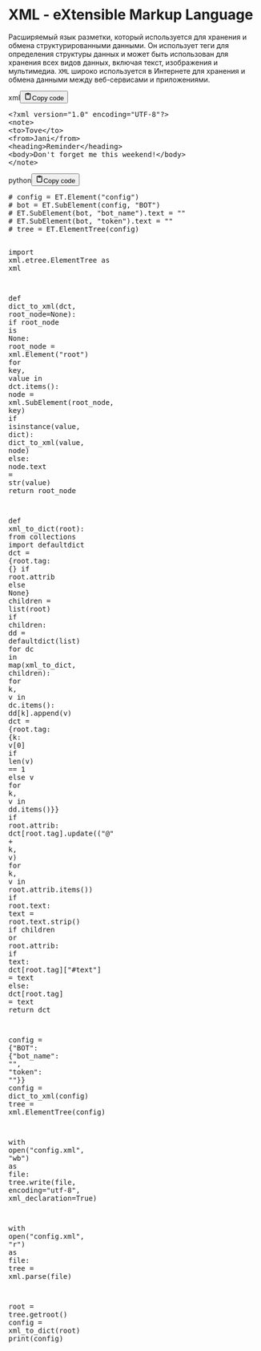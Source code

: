 <h1>XML - eXtensible Markup Language</h1>
<p>Расширяемый язык разметки, который используется для хранения и обмена структурированными данными.
Он использует теги для определения структуры данных и может быть использован для хранения
всех видов данных, включая текст, изображения и мультимедиа.
<code>XML</code> широко используется в Интернете для хранения и обмена данными между веб-сервисами и приложениями.</p>
<div class="code_element"><div class="lang_line"><text>xml</text><button class="copy_code_button" onclick="CopyCode(this)"><svg style="width: 1.2em;height: 1.2em;" aria-hidden="true" xmlns="http://www.w3.org/2000/svg" fill="none" viewBox="0 0 24 24"><path stroke="currentColor" stroke-linecap="round" stroke-linejoin="round" stroke-width="2" d="M15 4h3a1 1 0 0 1 1 1v15a1 1 0 0 1-1 1H6a1 1 0 0 1-1-1V5a1 1 0 0 1 1-1h3m0 3h6m-5-4v4h4V3h-4Z"/></svg><text>Copy code</text></button></div><div class="code"><div class="highlight"><pre><span></span><span class="cp">&lt;?xml version=&quot;1.0&quot; encoding=&quot;UTF-8&quot;?&gt;</span>
<span class="nt">&lt;note&gt;</span>
<span class="nt">&lt;to&gt;</span>Tove<span class="nt">&lt;/to&gt;</span>
<span class="nt">&lt;from&gt;</span>Jani<span class="nt">&lt;/from&gt;</span>
<span class="nt">&lt;heading&gt;</span>Reminder<span class="nt">&lt;/heading&gt;</span>
<span class="nt">&lt;body&gt;</span>Don&#39;t<span class="w"> </span>forget<span class="w"> </span>me<span class="w"> </span>this<span class="w"> </span>weekend!<span class="nt">&lt;/body&gt;</span>
<span class="nt">&lt;/note&gt;</span>
</pre></div></div></div>

<div class="code_element"><div class="lang_line"><text>python</text><button class="copy_code_button" onclick="CopyCode(this)"><svg style="width: 1.2em;height: 1.2em;" aria-hidden="true" xmlns="http://www.w3.org/2000/svg" fill="none" viewBox="0 0 24 24"><path stroke="currentColor" stroke-linecap="round" stroke-linejoin="round" stroke-width="2" d="M15 4h3a1 1 0 0 1 1 1v15a1 1 0 0 1-1 1H6a1 1 0 0 1-1-1V5a1 1 0 0 1 1-1h3m0 3h6m-5-4v4h4V3h-4Z"/></svg><text>Copy code</text></button></div><div class="code"><div class="highlight"><pre><span></span><span class="c1"># config = ET.Element(&quot;config&quot;)</span>
<span class="c1"># bot = ET.SubElement(config, &quot;BOT&quot;)</span>
<span class="c1"># ET.SubElement(bot, &quot;bot_name&quot;).text = &quot;&quot;</span>
<span class="c1"># ET.SubElement(bot, &quot;token&quot;).text = &quot;&quot;</span>
<span class="c1"># tree = ET.ElementTree(config)</span>

<span class="kn">import</span> <span class="nn">xml.etree.ElementTree</span> <span class="k">as</span> <span class="nn">xml</span>

<span class="k">def</span> <span class="nf">dict_to_xml</span><span class="p">(</span><span class="n">dct</span><span class="p">,</span> <span class="n">root_node</span><span class="o">=</span><span class="kc">None</span><span class="p">):</span>
    <span class="k">if</span> <span class="n">root_node</span> <span class="ow">is</span> <span class="kc">None</span><span class="p">:</span>
        <span class="n">root_node</span> <span class="o">=</span> <span class="n">xml</span><span class="o">.</span><span class="n">Element</span><span class="p">(</span><span class="s2">&quot;root&quot;</span><span class="p">)</span>
    <span class="k">for</span> <span class="n">key</span><span class="p">,</span> <span class="n">value</span> <span class="ow">in</span> <span class="n">dct</span><span class="o">.</span><span class="n">items</span><span class="p">():</span>
        <span class="n">node</span> <span class="o">=</span> <span class="n">xml</span><span class="o">.</span><span class="n">SubElement</span><span class="p">(</span><span class="n">root_node</span><span class="p">,</span> <span class="n">key</span><span class="p">)</span>
        <span class="k">if</span> <span class="nb">isinstance</span><span class="p">(</span><span class="n">value</span><span class="p">,</span> <span class="nb">dict</span><span class="p">):</span>
            <span class="n">dict_to_xml</span><span class="p">(</span><span class="n">value</span><span class="p">,</span> <span class="n">node</span><span class="p">)</span>
        <span class="k">else</span><span class="p">:</span>
            <span class="n">node</span><span class="o">.</span><span class="n">text</span> <span class="o">=</span> <span class="nb">str</span><span class="p">(</span><span class="n">value</span><span class="p">)</span>
    <span class="k">return</span> <span class="n">root_node</span>

<span class="k">def</span> <span class="nf">xml_to_dict</span><span class="p">(</span><span class="n">root</span><span class="p">):</span>
    <span class="kn">from</span> <span class="nn">collections</span> <span class="kn">import</span> <span class="n">defaultdict</span>
    <span class="n">dct</span> <span class="o">=</span> <span class="p">{</span><span class="n">root</span><span class="o">.</span><span class="n">tag</span><span class="p">:</span> <span class="p">{}</span> <span class="k">if</span> <span class="n">root</span><span class="o">.</span><span class="n">attrib</span> <span class="k">else</span> <span class="kc">None</span><span class="p">}</span>
    <span class="n">children</span> <span class="o">=</span> <span class="nb">list</span><span class="p">(</span><span class="n">root</span><span class="p">)</span>
    <span class="k">if</span> <span class="n">children</span><span class="p">:</span>
        <span class="n">dd</span> <span class="o">=</span> <span class="n">defaultdict</span><span class="p">(</span><span class="nb">list</span><span class="p">)</span>
        <span class="k">for</span> <span class="n">dc</span> <span class="ow">in</span> <span class="nb">map</span><span class="p">(</span><span class="n">xml_to_dict</span><span class="p">,</span> <span class="n">children</span><span class="p">):</span>
            <span class="k">for</span> <span class="n">k</span><span class="p">,</span> <span class="n">v</span> <span class="ow">in</span> <span class="n">dc</span><span class="o">.</span><span class="n">items</span><span class="p">():</span>
                <span class="n">dd</span><span class="p">[</span><span class="n">k</span><span class="p">]</span><span class="o">.</span><span class="n">append</span><span class="p">(</span><span class="n">v</span><span class="p">)</span>
        <span class="n">dct</span> <span class="o">=</span> <span class="p">{</span><span class="n">root</span><span class="o">.</span><span class="n">tag</span><span class="p">:</span> <span class="p">{</span><span class="n">k</span><span class="p">:</span> <span class="n">v</span><span class="p">[</span><span class="mi">0</span><span class="p">]</span> <span class="k">if</span> <span class="nb">len</span><span class="p">(</span><span class="n">v</span><span class="p">)</span> <span class="o">==</span> <span class="mi">1</span> <span class="k">else</span> <span class="n">v</span> <span class="k">for</span> <span class="n">k</span><span class="p">,</span> <span class="n">v</span> <span class="ow">in</span> <span class="n">dd</span><span class="o">.</span><span class="n">items</span><span class="p">()}}</span>
    <span class="k">if</span> <span class="n">root</span><span class="o">.</span><span class="n">attrib</span><span class="p">:</span>
        <span class="n">dct</span><span class="p">[</span><span class="n">root</span><span class="o">.</span><span class="n">tag</span><span class="p">]</span><span class="o">.</span><span class="n">update</span><span class="p">((</span><span class="s2">&quot;@&quot;</span> <span class="o">+</span> <span class="n">k</span><span class="p">,</span> <span class="n">v</span><span class="p">)</span> <span class="k">for</span> <span class="n">k</span><span class="p">,</span> <span class="n">v</span> <span class="ow">in</span> <span class="n">root</span><span class="o">.</span><span class="n">attrib</span><span class="o">.</span><span class="n">items</span><span class="p">())</span>
    <span class="k">if</span> <span class="n">root</span><span class="o">.</span><span class="n">text</span><span class="p">:</span>
        <span class="n">text</span> <span class="o">=</span> <span class="n">root</span><span class="o">.</span><span class="n">text</span><span class="o">.</span><span class="n">strip</span><span class="p">()</span>
        <span class="k">if</span> <span class="n">children</span> <span class="ow">or</span> <span class="n">root</span><span class="o">.</span><span class="n">attrib</span><span class="p">:</span>
            <span class="k">if</span> <span class="n">text</span><span class="p">:</span>
                <span class="n">dct</span><span class="p">[</span><span class="n">root</span><span class="o">.</span><span class="n">tag</span><span class="p">][</span><span class="s2">&quot;#text&quot;</span><span class="p">]</span> <span class="o">=</span> <span class="n">text</span>
        <span class="k">else</span><span class="p">:</span>
            <span class="n">dct</span><span class="p">[</span><span class="n">root</span><span class="o">.</span><span class="n">tag</span><span class="p">]</span> <span class="o">=</span> <span class="n">text</span>
    <span class="k">return</span> <span class="n">dct</span>

<span class="n">config</span> <span class="o">=</span> <span class="p">{</span><span class="s2">&quot;BOT&quot;</span><span class="p">:</span> <span class="p">{</span><span class="s2">&quot;bot_name&quot;</span><span class="p">:</span> <span class="s2">&quot;&quot;</span><span class="p">,</span> <span class="s2">&quot;token&quot;</span><span class="p">:</span> <span class="s2">&quot;&quot;</span><span class="p">}}</span>
<span class="n">config</span> <span class="o">=</span> <span class="n">dict_to_xml</span><span class="p">(</span><span class="n">config</span><span class="p">)</span>
<span class="n">tree</span> <span class="o">=</span> <span class="n">xml</span><span class="o">.</span><span class="n">ElementTree</span><span class="p">(</span><span class="n">config</span><span class="p">)</span>

<span class="k">with</span> <span class="nb">open</span><span class="p">(</span><span class="s2">&quot;config.xml&quot;</span><span class="p">,</span> <span class="s2">&quot;wb&quot;</span><span class="p">)</span> <span class="k">as</span> <span class="n">file</span><span class="p">:</span>
    <span class="n">tree</span><span class="o">.</span><span class="n">write</span><span class="p">(</span><span class="n">file</span><span class="p">,</span> <span class="n">encoding</span><span class="o">=</span><span class="s2">&quot;utf-8&quot;</span><span class="p">,</span> <span class="n">xml_declaration</span><span class="o">=</span><span class="kc">True</span><span class="p">)</span>

<span class="k">with</span> <span class="nb">open</span><span class="p">(</span><span class="s2">&quot;config.xml&quot;</span><span class="p">,</span> <span class="s2">&quot;r&quot;</span><span class="p">)</span> <span class="k">as</span> <span class="n">file</span><span class="p">:</span>
    <span class="n">tree</span> <span class="o">=</span> <span class="n">xml</span><span class="o">.</span><span class="n">parse</span><span class="p">(</span><span class="n">file</span><span class="p">)</span>

<span class="n">root</span> <span class="o">=</span> <span class="n">tree</span><span class="o">.</span><span class="n">getroot</span><span class="p">()</span>
<span class="n">config</span> <span class="o">=</span> <span class="n">xml_to_dict</span><span class="p">(</span><span class="n">root</span><span class="p">)</span>
<span class="nb">print</span><span class="p">(</span><span class="n">config</span><span class="p">)</span>
</pre></div></div></div>